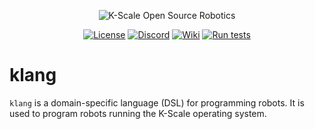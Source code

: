 <p align="center">
  <picture>
    <img alt="K-Scale Open Source Robotics" src="https://media.kscale.dev/kscale-open-source-header.png" style="max-width: 100%;">
  </picture>
</p>

<div align="center">

[![License](https://img.shields.io/badge/license-MIT-green)](https://github.com/kscalelabs/ksim/blob/main/LICENSE)
[![Discord](https://img.shields.io/discord/1224056091017478166)](https://discord.gg/k5mSvCkYQh)
[![Wiki](https://img.shields.io/badge/wiki-humanoids-black)](https://humanoids.wiki)
[![Run tests](https://github.com/kscalelabs/klang/actions/workflows/test.yml/badge.svg)](https://github.com/kscalelabs/klang/actions/workflows/test.yml)

</div>

# klang

`klang` is a domain-specific language (DSL) for programming robots. It is used to program robots running the K-Scale operating system.
